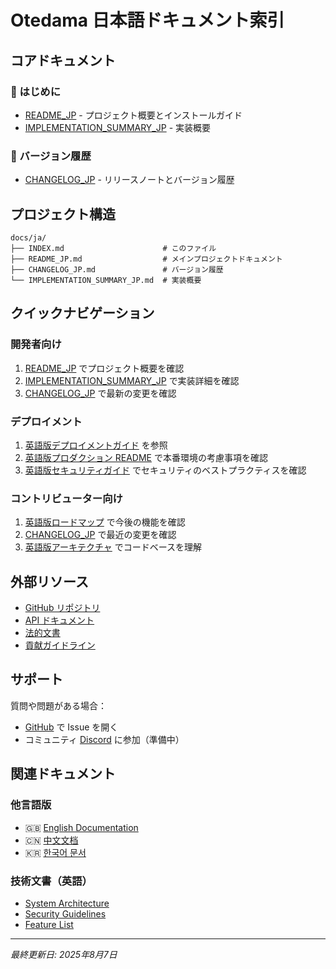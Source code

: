 # Otedama 日本語ドキュメント索引

## コアドキュメント

### 📘 はじめに
- [README_JP](./README_JP.md) - プロジェクト概要とインストールガイド
- [IMPLEMENTATION_SUMMARY_JP](./IMPLEMENTATION_SUMMARY_JP.md) - 実装概要

### 📝 バージョン履歴
- [CHANGELOG_JP](./CHANGELOG_JP.md) - リリースノートとバージョン履歴

## プロジェクト構造

```
docs/ja/
├── INDEX.md                      # このファイル
├── README_JP.md                  # メインプロジェクトドキュメント
├── CHANGELOG_JP.md               # バージョン履歴
└── IMPLEMENTATION_SUMMARY_JP.md  # 実装概要
```

## クイックナビゲーション

### 開発者向け
1. [README_JP](./README_JP.md) でプロジェクト概要を確認
2. [IMPLEMENTATION_SUMMARY_JP](./IMPLEMENTATION_SUMMARY_JP.md) で実装詳細を確認
3. [CHANGELOG_JP](./CHANGELOG_JP.md) で最新の変更を確認

### デプロイメント
1. [英語版デプロイメントガイド](../en/DEPLOYMENT_GUIDE.md) を参照
2. [英語版プロダクション README](../en/README-PRODUCTION.md) で本番環境の考慮事項を確認
3. [英語版セキュリティガイド](../en/SECURITY.md) でセキュリティのベストプラクティスを確認

### コントリビューター向け
1. [英語版ロードマップ](../en/ROADMAP.md) で今後の機能を確認
2. [CHANGELOG_JP](./CHANGELOG_JP.md) で最近の変更を確認
3. [英語版アーキテクチャ](../en/ARCHITECTURE.md) でコードベースを理解

## 外部リソース

- [GitHub リポジトリ](https://github.com/shizukutanaka/Otedama)
- [API ドキュメント](../../api/)
- [法的文書](../../legal/)
- [貢献ガイドライン](../../CONTRIBUTING.md)

## サポート

質問や問題がある場合：
- [GitHub](https://github.com/shizukutanaka/Otedama/issues) で Issue を開く
- コミュニティ [Discord](https://discord.gg/otedama) に参加（準備中）

## 関連ドキュメント

### 他言語版
- 🇬🇧 [English Documentation](../en/)
- 🇨🇳 [中文文档](../zh/)
- 🇰🇷 [한국어 문서](../ko/)

### 技術文書（英語）
- [System Architecture](../en/ARCHITECTURE.md)
- [Security Guidelines](../en/SECURITY.md)
- [Feature List](../en/FEATURES.md)

---

*最終更新日: 2025年8月7日*